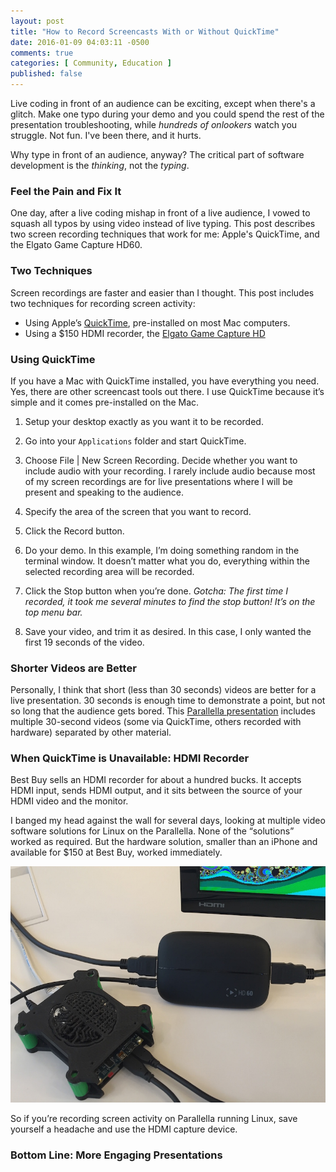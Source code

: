 ```yaml
---
layout: post
title: "How to Record Screencasts With or Without QuickTime"
date: 2016-01-09 04:03:11 -0500
comments: true
categories: [ Community, Education ]
published: false
---
```


Live coding in front of an audience can be exciting, except when there's a glitch. Make one typo during your demo and you could spend the rest of the presentation troubleshooting, while _hundreds of onlookers_ watch you struggle. Not fun. I've been there, and it hurts.

Why type in front of an audience, anyway? The critical part of software development is the _thinking_, not the _typing_. 

### Feel the Pain and Fix It
One day, after a live coding mishap in front of a live audience, I vowed to squash all typos by using video instead of live typing. This post describes two screen recording techniques that work for me: Apple's QuickTime, and the Elgato Game Capture HD60.

<!--more-->

### Two Techniques

Screen recordings are faster and easier than I thought. This post includes two techniques for recording screen activity:

* Using Apple’s [QuickTime](http://www.apple.com/quicktime/), pre-installed on most Mac computers.
* Using a $150 HDMI recorder, the [Elgato Game Capture HD](https://www.elgato.com/en/gaming/gamecapture-hd)

### Using QuickTime

If you have a Mac with QuickTime installed, you have everything you need. Yes, there are other screencast tools out there. I use QuickTime because it’s simple and it comes pre-installed on the Mac.

1. Setup your desktop exactly as you want it to be recorded.

2. Go into your `Applications` folder and start QuickTime.

3. Choose File | New Screen Recording. Decide whether you want to include audio with your recording. I rarely include audio because most of my screen recordings are for live presentations where I will be present and speaking to the audience.

4. Specify the area of the screen that you want to record.

5. Click the Record button.

6. Do your demo. In this example, I’m doing something random in the terminal window. It doesn’t matter what you do, everything within the selected recording area will be recorded.

7. Click the Stop button when you’re done. _Gotcha: The first time I recorded, it took me several minutes to find the stop button! It’s on the top menu bar._

8. Save your video, and trim it as desired. In this case, I only wanted the first 19 seconds of the video.

### Shorter Videos are Better

Personally, I think that short (less than 30 seconds) videos are better for a live presentation. 30 seconds is enough time to demonstrate a point, but not so long that the audience gets bored. This [Parallella presentation](/blog/2015/08/22/madison-ruby-and-parallella/) includes multiple 30-second videos (some via QuickTime, others recorded with hardware) separated by other material.

### When QuickTime is Unavailable: HDMI Recorder

Best Buy sells an HDMI recorder for about a hundred bucks. It accepts HDMI input, sends HDMI output, and it sits between the source of your HDMI video and the monitor.

I banged my head against the wall for several days, looking at multiple video software solutions for Linux on the Parallella. None of the “solutions” worked as required. But the hardware solution, smaller than an iPhone and available for $150 at Best Buy, worked immediately.

<img src=/images/elgato_parallella_800.jpg alt="Parallella with Elgato Game Capture HD 60" >

So if you’re recording screen activity on Parallella running Linux, save yourself a headache and use the HDMI capture device.

### Bottom Line: More Engaging Presentations

